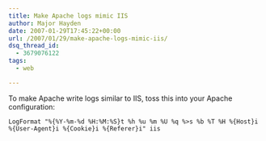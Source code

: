 ```yaml
---
title: Make Apache logs mimic IIS
author: Major Hayden
date: 2007-01-29T17:45:22+00:00
url: /2007/01/29/make-apache-logs-mimic-iis/
dsq_thread_id:
  - 3679076122
tags:
  - web

---
```

To make Apache write logs similar to IIS, toss this into your Apache configuration:

```
LogFormat "%{%Y-%m-%d %H:%M:%S}t %h %u %m %U %q %>s %b %T %H %{Host}i %{User-Agent}i %{Cookie}i %{Referer}i" iis
```
